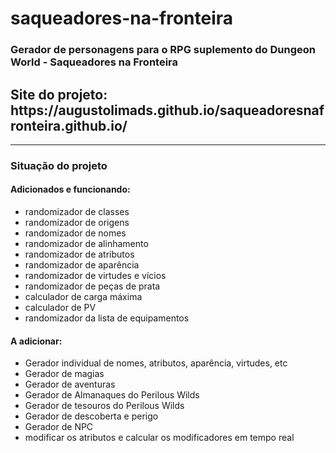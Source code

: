 # saqueadores-na-fronteira
<h3>Gerador de personagens para o RPG suplemento do Dungeon World - Saqueadores na Fronteira</h3>
<h2>Site do projeto: https://augustolimads.github.io/saqueadoresnafronteira.github.io/ </h2>
<hr>
<h3>Situação do projeto</h3>
<h4>Adicionados e funcionando:</h4>
<ul>
	<li>randomizador de classes</li>
	<li>randomizador de origens</li>
	<li>randomizador de nomes</li>
	<li>randomizador de alinhamento</li>
	<li>randomizador de atributos</li>
	<li>randomizador de aparência</li>
	<li>randomizador de virtudes e vícios</li>
	<li>randomizador de peças de prata</li>
	<li>calculador de carga máxima</li>
	<li>calculador de PV</li>
	<li>randomizador da lista de equipamentos</li>
</ul>

<h4>A adicionar:</h4>
<ul>
	<li>Gerador individual de nomes, atributos, aparência, virtudes, etc</li>
	<li>Gerador de magias</li>
	<li>Gerador de aventuras</li>
	<li>Gerador de Almanaques do Perilous Wilds</li>
	<li>Gerador de tesouros do Perilous Wilds</li>
	<li>Gerador de descoberta e perigo</li>
	<li>Gerador de NPC</li>
	<li>modificar os atributos e calcular os modificadores em tempo real</li>
</ul>
